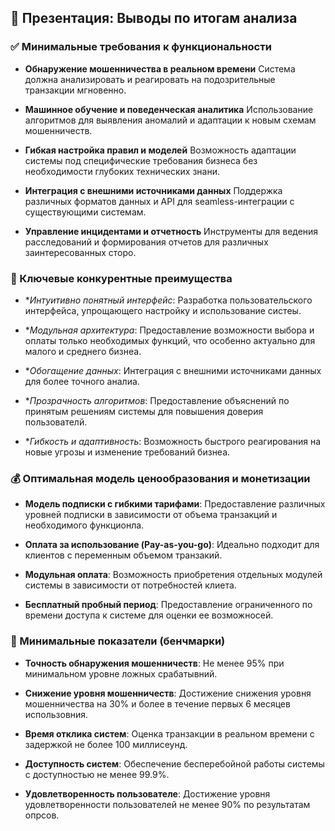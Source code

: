 
## 🧾 Презентация: Выводы по итогам анализа

### ✅ Минимальные требования к функциональности

- **Обнаружение мошенничества в реальном времени** Система должна анализировать и реагировать на подозрительные транзакции мгновенно.

- **Машинное обучение и поведенческая аналитика** Использование алгоритмов для выявления аномалий и адаптации к новым схемам мошенничеств.

- **Гибкая настройка правил и моделей** Возможность адаптации системы под специфические требования бизнеса без необходимости глубоких технических знани.

- **Интеграция с внешними источниками данных** Поддержка различных форматов данных и API для seamless-интеграции с существующими системам.

- **Управление инцидентами и отчетность** Инструменты для ведения расследований и формирования отчетов для различных заинтересованных сторо.

### 🌟 Ключевые конкурентные преимущества

- **Интуитивно понятный интерфейс*: Разработка пользовательского интерфейса, упрощающего настройку и использование систеы.

- **Модульная архитектура*: Предоставление возможности выбора и оплаты только необходимых функций, что особенно актуально для малого и среднего бизнеа.

- **Обогащение данных*: Интеграция с внешними источниками данных для более точного аналиа.

- **Прозрачность алгоритмов*: Предоставление объяснений по принятым решениям системы для повышения доверия пользователй.

- **Гибкость и адаптивность*: Возможность быстрого реагирования на новые угрозы и изменение требований бизнеа.

### 💰 Оптимальная модель ценообразования и монетизации

- **Модель подписки с гибкими тарифами**: Предоставление различных уровней подписки в зависимости от объема транзакций и необходимого функционла.

- **Оплата за использование (Pay-as-you-go)**: Идеально подходит для клиентов с переменным объемом транзакий.

- **Модульная оплата**: Возможность приобретения отдельных модулей системы в зависимости от потребностей клиета.

- **Бесплатный пробный период**: Предоставление ограниченного по времени доступа к системе для оценки ее возможносей.

### 📏 Минимальные показатели (бенчмарки)

- **Точность обнаружения мошенничеств**: Не менее 95% при минимальном уровне ложных срабатывний.

- **Снижение уровня мошенничеств**: Достижение снижения уровня мошенничества на 30% и более в течение первых 6 месяцев использовния.

- **Время отклика систем**: Оценка транзакции в реальном времени с задержкой не более 100 миллисеунд.

- **Доступность систем**: Обеспечение бесперебойной работы системы с доступностью не менее 99.9%.

- **Удовлетворенность пользователе**: Достижение уровня удовлетворенности пользователей не менее 90% по результатам опрсов.